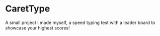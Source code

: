 # CaretType
A small project I made myself, a speed typing test with a leader board to showcase your highest scores!
